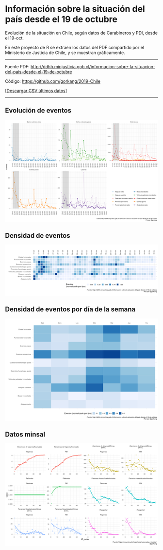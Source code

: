 # Información sobre la situación del país desde el 19 de octubre

Evolución de la situación en Chile, según datos de Carabineros y PDI, desde el 19-oct. 

En este proyecto de R se extraen los datos del PDF compartido por el Ministerio de Justicia de Chile, y se muestran gráficamente.

---  

Fuente PDF: http://ddhh.minjusticia.gob.cl/informacion-sobre-la-situacion-del-pais-desde-el-19-de-octubre

Código: https://github.com/gorkang/2019-Chile

[[Descargar CSV últimos datos](outputs/data/LAST_raw_data.csv)]

---  


## Evolución de eventos

[![](outputs/plot/LAST_plot_grouped.png)](outputs/plot/LAST_plot_grouped.png)


## Densidad de eventos

[![](outputs/plot/LAST_plot_global_heatmap.png)](outputs/plot/LAST_plot_global_heatmap.png)


## Densidad de eventos por día de la semana
 
[![](outputs/plot/LAST_plot_heatmap.png)](outputs/plot/LAST_plot_heatmap.png)


## Datos minsal

[![](outputs/plot/LAST_plot_minsal.png)](outputs/plot/LAST_plot_minsal.png)

